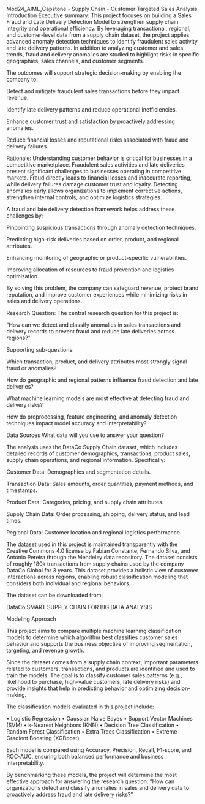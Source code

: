 Mod24_AIML_Capstone - Supply Chain - Customer Targeted Sales Analysis
Introduction
Executive summary:
This project focuses on building a Sales Fraud and Late Delivery Detection Model to strengthen supply chain integrity and operational efficiency. By leveraging transactional, regional, and customer-level data from a supply chain dataset, the project applies advanced anomaly detection techniques to identify fraudulent sales activity and late delivery patterns. In addition to analyzing customer and sales trends, fraud and delivery anomalies are studied to highlight risks in specific geographies, sales channels, and customer segments.

The outcomes will support strategic decision-making by enabling the company to:

Detect and mitigate fraudulent sales transactions before they impact revenue.

Identify late delivery patterns and reduce operational inefficiencies.

Enhance customer trust and satisfaction by proactively addressing anomalies.

Reduce financial losses and reputational risks associated with fraud and delivery failures.

Rationale:
Understanding customer behavior is critical for businesses in a competitive marketplace. Fraudulent sales activities and late deliveries present significant challenges to businesses operating in competitive markets. Fraud directly leads to financial losses and inaccurate reporting, while delivery failures damage customer trust and loyalty. Detecting anomalies early allows organizations to implement corrective actions, strengthen internal controls, and optimize logistics strategies.

A fraud and late delivery detection framework helps address these challenges by:

Pinpointing suspicious transactions through anomaly detection techniques.

Predicting high-risk deliveries based on order, product, and regional attributes.

Enhancing monitoring of geographic or product-specific vulnerabilities.

Improving allocation of resources to fraud prevention and logistics optimization.

By solving this problem, the company can safeguard revenue, protect brand reputation, and improve customer experiences while minimizing risks in sales and delivery operations.

Research Question:
The central research question for this project is:

“How can we detect and classify anomalies in sales transactions and delivery records to prevent fraud and reduce late deliveries across regions?”

Supporting sub-questions:

Which transaction, product, and delivery attributes most strongly signal fraud or anomalies?

How do geographic and regional patterns influence fraud detection and late deliveries?

What machine learning models are most effective at detecting fraud and delivery risks?

How do preprocessing, feature engineering, and anomaly detection techniques impact model accuracy and interpretability?

Data Sources
What data will you use to answer your question?

The analysis uses the DataCo Supply Chain dataset, which includes detailed records of customer demographics, transactions, product sales, supply chain operations, and regional information. Specifically:

Customer Data: Demographics and segmentation details.

Transaction Data: Sales amounts, order quantities, payment methods, and timestamps.

Product Data: Categories, pricing, and supply chain attributes.

Supply Chain Data: Order processing, shipping, delivery status, and lead times.

Regional Data: Customer location and regional logistics performance.

The dataset used in this project is maintained transparently with the Creative Commons 4.0 license by Fabian Constante, Fernando Silva, and António Pereira through the Mendeley data repository. The dataset consists of roughly 180k transactions from supply chains used by the company DataCo Global for 3 years. This dataset provides a holistic view of customer interactions across regions, enabling robust classification modeling that considers both individual and regional behaviors.

The dataset can be downloaded from:

DataCo SMART SUPPLY CHAIN FOR BIG DATA ANALYSIS

Modeling Approach

This project aims to compare multiple machine learning classification models to determine which algorithm best classifies customer sales behavior and supports the business objective of improving segmentation, targeting, and revenue growth.

Since the dataset comes from a supply chain context, important parameters related to customers, transactions, and products are identified and used to train the models. The goal is to classify customer sales patterns (e.g., likelihood to purchase, high-value customers, late delivery risks) and provide insights that help in predicting behavior and optimizing decision-making.

The classification models evaluated in this project include:

• Logistic Regression • Gaussian Naive Bayes • Support Vector Machines (SVM) • k-Nearest Neighbors (KNN) • Decision Tree Classification • Random Forest Classification • Extra Trees Classification • Extreme Gradient Boosting (XGBoost)

Each model is compared using Accuracy, Precision, Recall, F1-score, and ROC-AUC, ensuring both balanced performance and business interpretability.

By benchmarking these models, the project will determine the most effective approach for answering the research question: “How can organizations detect and classify anomalies in sales and delivery data to proactively address fraud and late delivery risks?”

